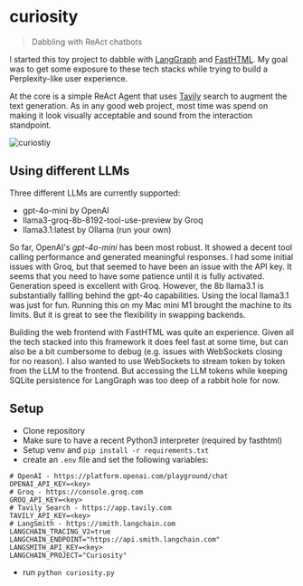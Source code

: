 # curiosity

> Dabbling with ReAct chatbots

I started this toy project to dabble with [LangGraph](https://langchain-ai.github.io/langgraph/) and [FastHTML](https://fastht.ml). My goal was to get some exposure to these tech stacks while trying to build a Perplexity-like user experience.

At the core is a simple ReAct Agent that uses [Tavily](https://tavily.com) search to augment the text generation. As in any good web project, most time was spend on making it look visually acceptable and sound from the interaction standpoint.

![curiostiy](https://github.com/user-attachments/assets/8584340d-0824-455f-b8db-2421489b3774)

## Using different LLMs

Three different LLMs are currently supported:
- gpt-4o-mini by OpenAI
- llama3-groq-8b-8192-tool-use-preview by Groq
- llama3.1:latest by Ollama (run your own)

So far, OpenAI's *gpt-4o-mini* has been most robust. It showed a decent tool calling performance and generated meaningful responses. I had some initial issues with Groq, but that seemed to have been an issue with the API key. It seems that you need to have some patience until it is fully activated. Generation speed is excellent with Groq. However, the 8b llama3.1 is substantially fallling behind the gpt-4o capabilities. Using the local llama3.1 was just for fun. Running this on my Mac mini M1 brought the machine to its limits. But it is great to see the flexibility in swapping backends.

Building the web frontend with FastHTML was quite an experience. Given all the tech stacked into this framework it does feel fast at some time, but can also be a bit cumbersome to debug (e.g. issues with WebSockets closing for no reason). I also wanted to use WebSockets to stream token by token from the LLM to the frontend. But accessing the LLM tokens while keeping SQLite persistence for LangGraph was too deep of a rabbit hole for now.

## Setup
- Clone repository
- Make sure to have a recent Python3 interpreter (required by fasthtml)
- Setup venv and `pip install -r requirements.txt`
- create an `.env` file and set the following variables:
```
# OpenAI - https://platform.openai.com/playground/chat
OPENAI_API_KEY=<key>
# Groq - https://console.groq.com
GROQ_API_KEY=<key>
# Tavily Search - https://app.tavily.com
TAVILY_API_KEY=<key>
# LangSmith - https://smith.langchain.com
LANGCHAIN_TRACING_V2=true
LANGCHAIN_ENDPOINT="https://api.smith.langchain.com"
LANGSMITH_API_KEY=<key>
LANGCHAIN_PROJECT="Curiosity"
```
- run `python curiosity.py`
